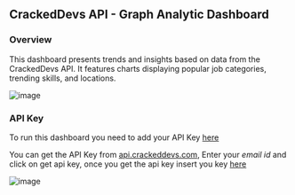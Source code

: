 ## CrackedDevs API - Graph Analytic Dashboard

### Overview

This dashboard presents trends and insights based on data from the CrackedDevs API. It features charts displaying popular job categories, trending skills, and locations.

![image](https://github.com/suhasasumukh/crackeddevs-api-graph/assets/70210383/eed808db-fb09-4c5b-b00d-6011db5024b9)

### API Key

To run this dashboard you need to add your API Key <a href="https://github.com/suhasasumukh/crackeddevs-api-graph/blob/dd24cd98bd81f30a3937c6b33ac2426b25cfac42/script.js#L8">here</a>

You can get the API Key from <a href="https://api.crackeddevs.com">api.crackeddevs.com</a>,
Enter your *email id* and click on get api key, once you get the api key insert you key <a href="https://github.com/suhasasumukh/crackeddevs-api-graph/blob/dd24cd98bd81f30a3937c6b33ac2426b25cfac42/script.js#L8">here</a>

![image](https://github.com/suhasasumukh/crackeddevs-api-graph/assets/70210383/d54dbf1c-03eb-447d-976a-6a629f5a8784)

